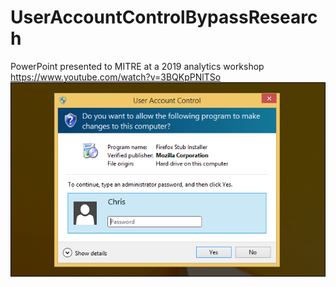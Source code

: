 # UserAccountControlBypassResearch
PowerPoint presented to MITRE at a 2019 analytics workshop
https://www.youtube.com/watch?v=3BQKpPNlTSo
![alt text](https://github.com/CoolHandSquid/UserAccountControlBypassResearch/blob/main/uac.png)
